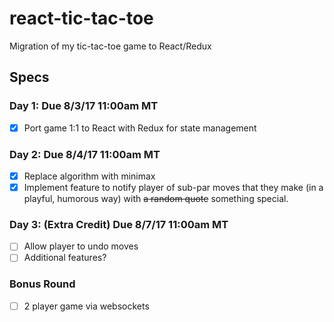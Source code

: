 # react-tic-tac-toe
Migration of my tic-tac-toe game to React/Redux

## Specs

### Day 1: Due 8/3/17 11:00am MT

- [X] Port game 1:1 to React with Redux for state management

### Day 2: Due 8/4/17 11:00am MT

- [X] Replace algorithm with minimax
- [X] Implement feature to notify player of sub-par moves that they make (in a playful, humorous way) with ~~a random quote~~ something special.

### Day 3: (Extra Credit) Due 8/7/17 11:00am MT

- [ ] Allow player to undo moves
- [ ] Additional features?

### Bonus Round

- [ ] 2 player game via websockets